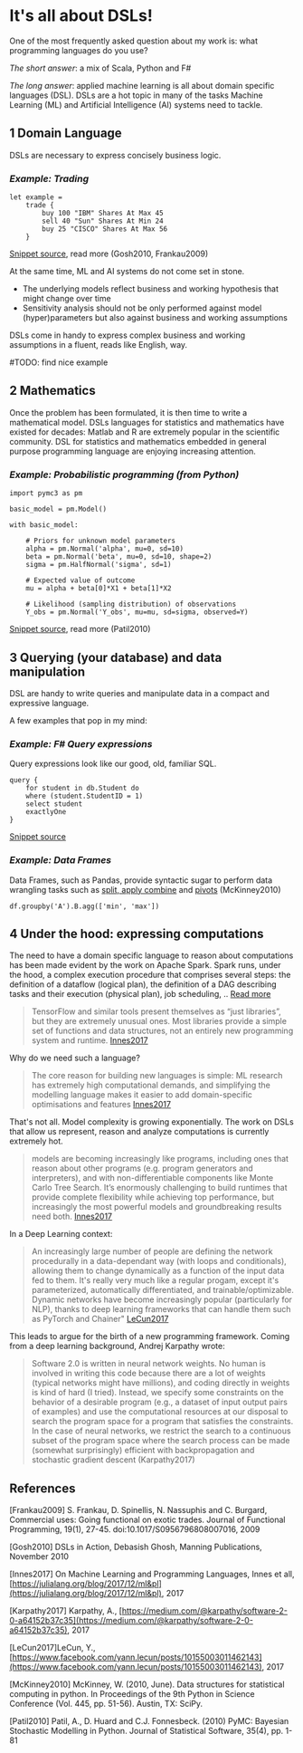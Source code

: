 # It's all about DSLs!

One of the most frequently asked question about my work is: what programming languages do you use?

_The short answer_: a mix of Scala, Python and F#

_The long answer_: applied machine learning is all about domain specific languages (DSL). DSLs are a hot topic in many of the tasks Machine Learning (ML) and Artificial Intelligence (AI) systems need to tackle.


## 1 Domain Language

DSLs are necessary to express concisely business logic.

### _Example: Trading_

```
let example = 
    trade {
        buy 100 "IBM" Shares At Max 45
        sell 40 "Sun" Shares At Min 24
        buy 25 "CISCO" Shares At Max 56 
    }
```
[Snippet source](https://github.com/dungpa/dsls-in-action-fsharp/blob/master/DSLCheatsheet.md), read more (Gosh2010, Frankau2009)

At the same time, ML and AI systems do not come set in stone.

- The underlying models reflect business and working hypothesis that might change over time
- Sensitivity analysis should not be only performed against model (hyper)parameters but also against business and working assumptions

DSLs come in handy to express complex business and working assumptions in a fluent, reads like English, way.

#TODO: find nice example


## 2 Mathematics

Once the problem has been formulated, it is then time to write a mathematical model. DSLs languages for statistics and mathematics have existed for decades: Matlab and R are extremely popular in the scientific community. DSL for statistics and mathematics embedded in general purpose programming language are enjoying increasing attention.


### _Example: Probabilistic programming (from Python)_

```
import pymc3 as pm

basic_model = pm.Model()

with basic_model:

    # Priors for unknown model parameters
    alpha = pm.Normal('alpha', mu=0, sd=10)
    beta = pm.Normal('beta', mu=0, sd=10, shape=2)
    sigma = pm.HalfNormal('sigma', sd=1)

    # Expected value of outcome
    mu = alpha + beta[0]*X1 + beta[1]*X2

    # Likelihood (sampling distribution) of observations
    Y_obs = pm.Normal('Y_obs', mu=mu, sd=sigma, observed=Y)
```

[Snippet source](http://docs.pymc.io/notebooks/getting_started#A-Motivating-Example:-Linear-Regression), read more (Patil2010)


## 3 Querying (your database) and data manipulation
DSL are handy to write queries and manipulate data in a compact and expressive language.

A few examples that pop in my mind:

### _Example: F# Query expressions_
Query expressions look like our good, old, familiar SQL.

```
query {
    for student in db.Student do
    where (student.StudentID = 1)
    select student
    exactlyOne
}
```
[Snippet source](https://docs.microsoft.com/en-us/dotnet/fsharp/language-reference/query-expressions)

### _Example: Data Frames_ 
Data Frames, such as Pandas, provide syntactic sugar to perform data wrangling tasks such as [split, apply combine](https://pandas.pydata.org/pandas-docs/stable/groupby.html) and [pivots](http://nikgrozev.com/2015/07/01/reshaping-in-pandas-pivot-pivot-table-stack-and-unstack-explained-with-pictures/) (McKinney2010)

```
df.groupby('A').B.agg(['min', 'max'])
```

## 4 Under the hood: expressing computations

The need to have a domain specific language to reason about computations has been made evident by the work on Apache Spark. Spark runs, under the hood, a complex execution procedure that comprises several steps: the definition of a dataflow (logical plan), the definition of a DAG describing tasks and their execution (physical plan), job scheduling, .. [Read more](https://github.com/JerryLead/SparkInternals)

> TensorFlow and similar tools present themselves as “just libraries”, but they are extremely unusual ones. Most libraries provide a simple set of functions and data structures, not an entirely new programming system and runtime.  [Innes2017](https://julialang.org/blog/2017/12/ml&pl)

Why do we need such a language?

> The core reason for building new languages is simple: ML research has extremely high computational demands, and simplifying the modelling language makes it easier to add domain-specific optimisations and features  [Innes2017](https://julialang.org/blog/2017/12/ml&pl)

That's not all. Model complexity is growing exponentially. The work on DSLs that allow us represent, reason and analyze computations is currently extremely hot.

> models are becoming increasingly like programs, including ones that reason about other programs (e.g. program generators and interpreters), and with non-differentiable components like Monte Carlo Tree Search. It’s enormously challenging to build runtimes that provide complete flexibility while achieving top performance, but increasingly the most powerful models and groundbreaking results need both. [Innes2017](https://julialang.org/blog/2017/12/ml&pl)

In a Deep Learning context:

> An increasingly large number of people are defining the network procedurally in a data-dependant way (with loops and conditionals), allowing them to change dynamically as a function of the input data fed to them. It's really very much like a regular progam, except it's parameterized, automatically differentiated, and trainable/optimizable. Dynamic networks have become increasingly popular (particularly for NLP), thanks to deep learning frameworks that can handle them such as PyTorch and Chainer" [LeCun2017](https://www.facebook.com/yann.lecun/posts/10155003011462143)

This leads to argue for the birth of a new programming framework. Coming from a deep learning background, Andrej Karpathy wrote:

> Software 2.0 is written in neural network weights. No human is involved in writing this code because there are a lot of weights (typical networks might have millions), and coding directly in weights is kind of hard (I tried). Instead, we specify some constraints on the behavior of a desirable program (e.g., a dataset of input output pairs of examples) and use the computational resources at our disposal to search the program space for a program that satisfies the constraints. In the case of neural networks, we restrict the search to a continuous subset of the program space where the search process can be made (somewhat surprisingly) efficient with backpropagation and stochastic gradient descent (Karpathy2017)






## References

[Frankau2009] S. Frankau, D. Spinellis, N. Nassuphis and C. Burgard, Commercial uses: Going functional on exotic trades. Journal of Functional Programming, 19(1), 27-45. doi:10.1017/S0956796808007016, 2009

[Gosh2010] DSLs in Action, Debasish Ghosh, Manning Publications, November 2010

[Innes2017] On Machine Learning and Programming Languages, Innes et all, [https://julialang.org/blog/2017/12/ml&pl](https://julialang.org/blog/2017/12/ml&pl), 2017

[Karpathy2017] Karpathy, A., [https://medium.com/@karpathy/software-2-0-a64152b37c35](https://medium.com/@karpathy/software-2-0-a64152b37c35), 2017

[LeCun2017]LeCun, Y., [https://www.facebook.com/yann.lecun/posts/10155003011462143](https://www.facebook.com/yann.lecun/posts/10155003011462143), 2017

[McKinney2010] McKinney, W. (2010, June). Data structures for statistical computing in python. In Proceedings of the 9th Python in Science Conference (Vol. 445, pp. 51-56). Austin, TX: SciPy.

[Patil2010] Patil, A., D. Huard and C.J. Fonnesbeck. (2010) PyMC: Bayesian Stochastic Modelling in Python. Journal of Statistical Software, 35(4), pp. 1-81
